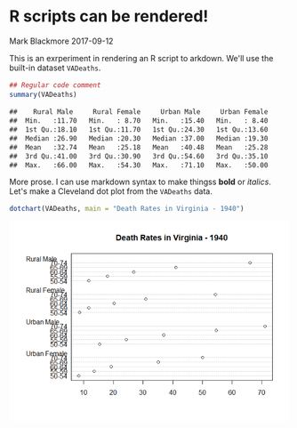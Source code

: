 R scripts can be rendered!
================
Mark Blackmore
2017-09-12

This is an exrperiment in rendering an R script to arkdown. We'll use the built-in dataset `VADeaths`.

``` r
## Regular code comment
summary(VADeaths)
```

    ##    Rural Male     Rural Female     Urban Male     Urban Female  
    ##  Min.   :11.70   Min.   : 8.70   Min.   :15.40   Min.   : 8.40  
    ##  1st Qu.:18.10   1st Qu.:11.70   1st Qu.:24.30   1st Qu.:13.60  
    ##  Median :26.90   Median :20.30   Median :37.00   Median :19.30  
    ##  Mean   :32.74   Mean   :25.18   Mean   :40.48   Mean   :25.28  
    ##  3rd Qu.:41.00   3rd Qu.:30.90   3rd Qu.:54.60   3rd Qu.:35.10  
    ##  Max.   :66.00   Max.   :54.30   Max.   :71.10   Max.   :50.00

More prose. I can use markdown syntax to make thingss **bold** or *italics*. Let's make a Cleveland dot plot from the `VADeaths` data.

``` r
dotchart(VADeaths, main = "Death Rates in Virginia - 1940")
```

![](renderMarkdown_files/figure-markdown_github/unnamed-chunk-2-1.png)
